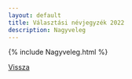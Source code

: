 ```yaml
---
layout: default
title: Választási névjegyzék 2022
description: Nagyveleg
---
```


{% include Nagyveleg.html %}

[Vissza](./)